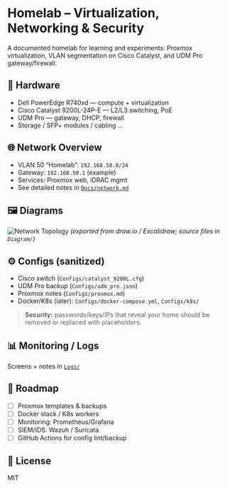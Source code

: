 # Homelab – Virtualization, Networking & Security

A documented homelab for learning and experiments: Proxmox virtualization, VLAN segmentation on Cisco Catalyst, and UDM Pro gateway/firewall.

## 🧱 Hardware
- Dell PowerEdge R740xd — compute + virtualization
- Cisco Catalyst 9200L-24P-E — L2/L3 switching, PoE
- UDM Pro — gateway, DHCP, firewall
- Storage / SFP+ modules / cabling …

## 🌐 Network Overview
- VLAN 50 “Homelab”: `192.168.50.0/24`
- Gateway: `192.168.50.1` (example)
- Services: Proxmox web, iDRAC mgmt
- See detailed notes in [`Docs/network.md`](Docs/network.md)

## 🖼 Diagrams
![Network Topology](Diagram/network_topology.png)
*(exported from draw.io / Excalidraw; source files in `Diagram/`)*

## ⚙️ Configs (sanitized)
- Cisco switch (`Configs/catalyst_9200L.cfg`)
- UDM Pro backup (`Configs/udm_pro.json`)
- Proxmox notes (`Configs/proxmox.md`)
- Docker/K8s (later): `Configs/docker-compose.yml`, `Configs/k8s/`

> **Security:** passwords/keys/IPs that reveal your home should be removed or replaced with placeholders.

## 📊 Monitoring / Logs
Screens + notes in [`Logs/`](Logs/)

## 📌 Roadmap
- [ ] Proxmox templates & backups
- [ ] Docker stack / K8s workers
- [ ] Monitoring: Prometheus/Grafana
- [ ] SIEM/IDS: Wazuh / Suricata
- [ ] GitHub Actions for config lint/backup

## 📝 License
MIT
